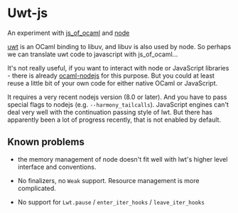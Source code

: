 # Uwt-js

An experiment
with [js_of_ocaml](https://github.com/ocsigen/js_of_ocaml)
and [node](https://github.com/nodejs/node)

[uwt](https://github.com/fdopen/uwt) is an OCaml binding to libuv, and
libuv is also used by node. So perhaps we can translate uwt code to
javascript with js_of_ocaml...

It's not really useful, if you want to interact with node or
JavaScript libraries - there is
already [ocaml-nodejs](https://github.com/fxfactorial/ocaml-nodejs)
for this purpose. But you could at least reuse a little bit of your own
code for either native OCaml or JavaScript.

It requires a very recent nodejs version (8.0 or later). And you have
to pass special flags to nodejs
(e.g. `--harmony_tailcalls`). JavaScript engines can't deal very well
with the continuation passing style of lwt. But there has apparently
been a lot of progress recently, that is not enabled by default.


## Known problems

- the memory management of node doesn't fit well with lwt's higher
  level interface and conventions.

- No finalizers, no `Weak` support. Resource management is more
  complicated.

- No support for `Lwt.pause` / `enter_iter_hooks` / `leave_iter_hooks`
